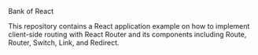 Bank of React

This repository contains a React application example on how to implement client-side routing with React Router and its components including Route, Router, Switch, Link, and Redirect.